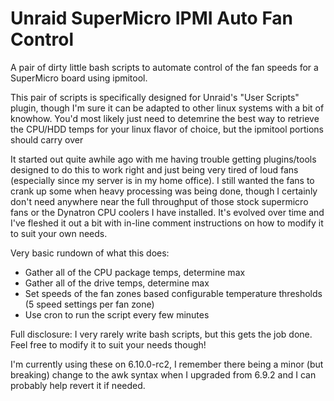 # Unraid SuperMicro IPMI Auto Fan Control

A pair of dirty little bash scripts to automate control of the fan speeds for a SuperMicro board using ipmitool. 

This pair of scripts is specifically designed for Unraid's "User Scripts" plugin, though I'm sure it can be adapted to other linux systems with a bit of knowhow. You'd most likely just need to detemrine the best way to retrieve the CPU/HDD temps for your linux flavor of choice, but the ipmitool portions should carry over

It started out quite awhile ago with me having trouble getting plugins/tools designed to do this to work right and just being very tired of loud fans (especially since my server is in my home office). I still wanted the fans to crank up some when heavy processing was being done, though I certainly don't need anywhere near the full throughput of those stock supermicro fans or the Dynatron CPU coolers I have installed. It's evolved over time and I've fleshed it out a bit with in-line comment instructions on how to modify it to suit your own needs.

Very basic rundown of what this does:
- Gather all of the CPU package temps, determine max
- Gather all of the drive temps, determine max
- Set speeds of the fan zones based configurable temperature thresholds (5 speed settings per fan zone)
- Use cron to run the script every few minutes

Full disclosure: I very rarely write bash scripts, but this gets the job done. Feel free to modify it to suit your needs though!

I'm currently using these on 6.10.0-rc2, I remember there being a minor (but breaking) change to the awk syntax when I upgraded from 6.9.2 and I can probably help revert it if needed.
